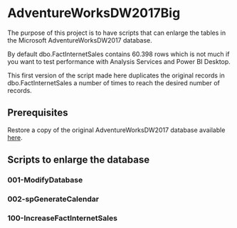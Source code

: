 # AdventureWorksDW2017Big
The purpose of this project is to have scripts that can enlarge the tables in the Microsoft AdventureWorksDW2017 database.

By default dbo.FactInternetSales contains 60.398 rows which is not much if you want to test performance with Analysis Services and Power BI Desktop.

This first version of the script made here duplicates the original records in dbo.FactInternetSales a number of times to reach the desired number of records.

## Prerequisites
Restore a copy of the original AdventureWorksDW2017 database available [here](https://github.com/microsoft/sql-server-samples/tree/master/samples/databases/adventure-works).

## Scripts to enlarge the database
### 001-ModifyDatabase
### 002-spGenerateCalendar
### 100-IncreaseFactInternetSales
